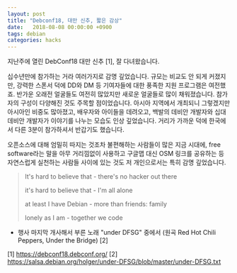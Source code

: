 ```yaml
---
layout: post
title: "Debconf18, 대만 신추, 짧은 감상"
date:   2018-08-08 00:00:00 +0900
tags: debian
categories: hacks
---
```


지난주에 열린 DebConf18 대만 신추 [1], 잘 다녀왔습니다.

십수년만에 참가하는 거라 여러가지로 감명 깊었습니다. 규모는 비교도 안 되게 커졌지만, 강력한 스폰서 덕에 DD와 DM 등 기여자들에 대한 풍족한 지원 프로그램은 여전했죠. 반가운 오래전 얼굴들도 여전히 많았지만 새로운 얼굴들로 많이 채워졌습니다. 참가자의 구성이 다양해진 것도 주목할 점이었습니다. 아시아 지역에서 개최되니 그렇겠지만 아시아인 비중도 많아졌고, 배우자와 아이들을 데려오고, 백발의 데비안 개발자와 십대 데비안 개발자가 이야기를 나누는 모습도 인상 깊었습니다. 거리가 가까운 덕에 한국에서 다른 3분이 참가하셔서 반갑기도 했습니다.

오픈소스에 대해 엄밀히 따지는 것조차 불편해하는 사람들이 많은 지금 시대에, free software라는 말을 아무 거리낌없이 사용하고 구글맵 대신 OSM 링크를 공유하는 등 자연스럽게 실천하는 사람들 사이에 있는 것도 저 개인으로서는 특히 감명 깊었습니다.

> It's hard to believe that - there's no hacker out there
> 
> it's hard to believe that - I'm all alone
> 
> at least I have Debian - more than friends: family
> 
> lonely as I am - together we code

- 행사 마지막 개사해서 부른 노래 "under DFSG" 중에서 (원곡 Red Hot Chili Peppers, Under the Bridge) [2]


[1] https://debconf18.debconf.org/
[2] https://salsa.debian.org/holger/under-DFSG/blob/master/under-DFSG.txt
